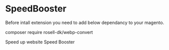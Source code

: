 # SpeedBooster

Before intall extension you need to add below dependancy to your magento.
	
composer require rosell-dk/webp-convert

Speed up website
Speed Booster